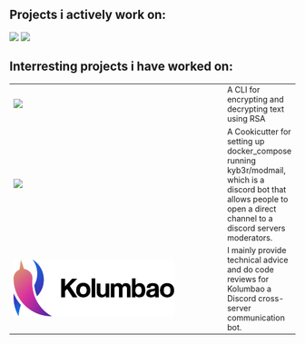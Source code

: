 ## Projects i actively work on:
<a href="https://github.com/laundmo/multiton"><img src="https://gh-card.dev/repos/laundmo/multiton.svg"></a>
<a href="https://github.com/laundmo/packpng"><img src="https://gh-card.dev/repos/laundmo/packpng.svg"></a>

## Interresting projects i have worked on:

<table>
  <tr>
    <td width="470px"><a href="https://github.com/laundmo/RSA-message-encrypt"><img src="https://gh-card.dev/repos/laundmo/RSA-message-encrypt.svg"></a></td>
    <td> A CLI for encrypting and decrypting text using RSA </td>
  </tr>
    <tr>
    <td><a href="https://github.com/laundmo/modmail_docker"><img src="https://gh-card.dev/repos/laundmo/modmail_docker.svg"></a></td>
    <td>A Cookicutter for setting up docker_compose running kyb3r/modmail, which is a discord bot that allows people to open a direct channel to a discord servers moderators.</td>
  </tr>
   </tr>
    <tr>
    <td><a href="https://kolumbao.com/"><img height="100px" src="https://github.com/Kolumbao/kolumbao.github.io/raw/master/img/logo_nom.png"></a></td>
    <td>I mainly provide technical advice and do code reviews for Kolumbao a Discord cross-server communication bot.</td>
  </tr>
</table>
